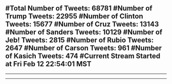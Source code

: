 #Total Number of Tweets: 68781 
#Number of Trump Tweets: 22955
#Number of Clinton Tweets: 15677
#Number of Cruz Tweets: 13143
#Number of Sanders Tweets: 10129
#Number of Jeb! Tweets: 2815
#Number of Rubio Tweets: 2647
#Number of Carson Tweets: 961
#Number of Kasich Tweets: 474
#Current Stream Started at Fri Feb 12 22:54:01 MST
---
---
---
